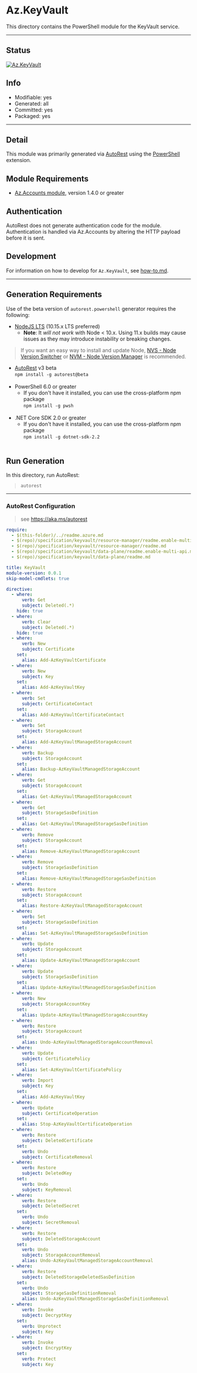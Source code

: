 <!-- region Generated -->
# Az.KeyVault
This directory contains the PowerShell module for the KeyVault service.

---
## Status
[![Az.KeyVault](https://img.shields.io/powershellgallery/v/Az.KeyVault.svg?style=flat-square&label=Az.KeyVault "Az.KeyVault")](https://www.powershellgallery.com/packages/Az.KeyVault/)

## Info
- Modifiable: yes
- Generated: all
- Committed: yes
- Packaged: yes

---
## Detail
This module was primarily generated via [AutoRest](https://github.com/Azure/autorest) using the [PowerShell](https://github.com/Azure/autorest.powershell) extension.

## Module Requirements
- [Az.Accounts module](https://www.powershellgallery.com/packages/Az.Accounts/), version 1.4.0 or greater

## Authentication
AutoRest does not generate authentication code for the module. Authentication is handled via Az.Accounts by altering the HTTP payload before it is sent.

## Development
For information on how to develop for `Az.KeyVault`, see [how-to.md](how-to.md).
<!-- endregion -->

---
## Generation Requirements
Use of the beta version of `autorest.powershell` generator requires the following:
- [NodeJS LTS](https://nodejs.org) (10.15.x LTS preferred)
  - **Note**: It *will not work* with Node < 10.x. Using 11.x builds may cause issues as they may introduce instability or breaking changes.
> If you want an easy way to install and update Node, [NVS - Node Version Switcher](../nodejs/installing-via-nvs.md) or [NVM - Node Version Manager](../nodejs/installing-via-nvm.md) is recommended.
- [AutoRest](https://aka.ms/autorest) v3 beta <br>`npm install -g autorest@beta`<br>&nbsp;
- PowerShell 6.0 or greater
  - If you don't have it installed, you can use the cross-platform npm package <br>`npm install -g pwsh`<br>&nbsp;
- .NET Core SDK 2.0 or greater
  - If you don't have it installed, you can use the cross-platform npm package <br>`npm install -g dotnet-sdk-2.2`<br>&nbsp;

## Run Generation
In this directory, run AutoRest:
> `autorest`

---
### AutoRest Configuration
> see https://aka.ms/autorest

``` yaml
require:
  - $(this-folder)/../readme.azure.md
  - $(repo)/specification/keyvault/resource-manager/readme.enable-multi-api.md
  - $(repo)/specification/keyvault/resource-manager/readme.md
  - $(repo)/specification/keyvault/data-plane/readme.enable-multi-api.md
  - $(repo)/specification/keyvault/data-plane/readme.md

title: KeyVault
module-version: 0.0.1
skip-model-cmdlets: true

directive:
  - where:
      verb: Get
      subject: Deleted(.*)
    hide: true
  - where:
      verb: Clear
      subject: Deleted(.*)
    hide: true
  - where:
      verb: New
      subject: Certificate
    set:
      alias: Add-AzKeyVaultCertificate
  - where:
      verb: New
      subject: Key
    set:
      alias: Add-AzKeyVaultKey
  - where:
      verb: Set
      subject: CertificateContact
    set:
      alias: Add-AzKeyVaultCertificateContact
  - where:
      verb: Set
      subject: StorageAccount
    set:
      alias: Add-AzKeyVaultManagedStorageAccount
  - where:
      verb: Backup
      subject: StorageAccount
    set:
      alias: Backup-AzKeyVaultManagedStorageAccount
  - where:
      verb: Get
      subject: StorageAccount
    set:
      alias: Get-AzKeyVaultManagedStorageAccount
  - where:
      verb: Get
      subject: StorageSasDefinition
    set:
      alias: Get-AzKeyVaultManagedStorageSasDefinition
  - where:
      verb: Remove
      subject: StorageAccount
    set:
      alias: Remove-AzKeyVaultManagedStorageAccount
  - where:
      verb: Remove
      subject: StorageSasDefinition
    set:
      alias: Remove-AzKeyVaultManagedStorageSasDefinition
  - where:
      verb: Restore
      subject: StorageAccount
    set:
      alias: Restore-AzKeyVaultManagedStorageAccount
  - where:
      verb: Set
      subject: StorageSasDefinition
    set:
      alias: Set-AzKeyVaultManagedStorageSasDefinition
  - where:
      verb: Update
      subject: StorageAccount
    set:
      alias: Update-AzKeyVaultManagedStorageAccount
  - where:
      verb: Update
      subject: StorageSasDefinition
    set:
      alias: Update-AzKeyVaultManagedStorageSasDefinition
  - where:
      verb: New
      subject: StorageAccountKey
    set:
      alias: Update-AzKeyVaultManagedStorageAccountKey
  - where:
      verb: Restore
      subject: StorageAccount
    set:
      alias: Undo-AzKeyVaultManagedStorageAccountRemoval
  - where:
      verb: Update
      subject: CertificatePolicy
    set:
      alias: Set-AzKeyVaultCertificatePolicy
  - where:
      verb: Import
      subject: Key
    set:
      alias: Add-AzKeyVaultKey
  - where:
      verb: Update
      subject: CertificateOperation
    set:
      alias: Stop-AzKeyVaultCertificateOperation
  - where:
      verb: Restore
      subject: DeletedCertificate
    set:
      verb: Undo
      subject: CertificateRemoval
  - where:
      verb: Restore
      subject: DeletedKey
    set:
      verb: Undo
      subject: KeyRemoval
  - where:
      verb: Restore
      subject: DeletedSecret
    set:
      verb: Undo
      subject: SecretRemoval
  - where:
      verb: Restore
      subject: DeletedStorageAccount
    set:
      verb: Undo
      subject: StorageAccountRemoval
      alias: Undo-AzKeyVaultManagedStorageAccountRemoval
  - where:
      verb: Restore
      subject: DeletedStorageDeletedSasDefinition
    set:
      verb: Undo
      subject: StorageSasDefinitionRemoval
      alias: Undo-AzKeyVaultManagedStorageSasDefinitionRemoval
  - where:
      verb: Invoke
      subject: DecryptKey
    set:
      verb: Unprotect
      subject: Key
  - where:
      verb: Invoke
      subject: EncryptKey
    set:
      verb: Protect
      subject: Key
```
